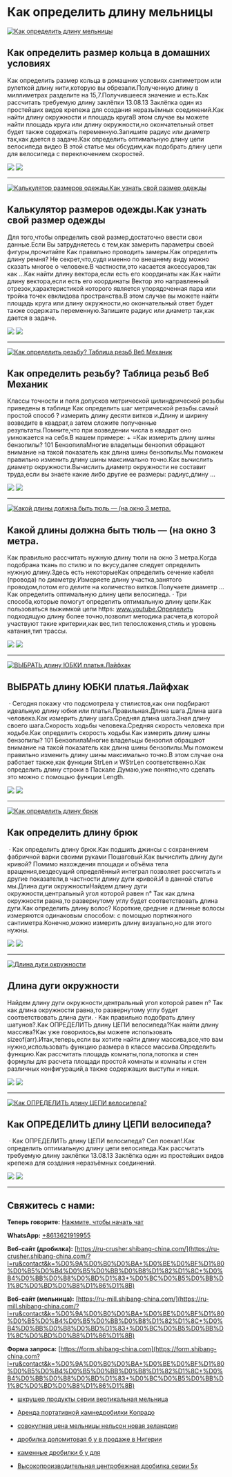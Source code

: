 # Как определить длину мельницы

<a href="https://swt.shibang-china.com/?l=ru&img&k=%D0%9A%D0%B0%D0%BA+%D0%BE%D0%BF%D1%80%D0%B5%D0%B4%D0%B5%D0%BB%D0%B8%D1%82%D1%8C+%D0%B4%D0%BB%D0%B8%D0%BD%D1%83+%D0%BC%D0%B5%D0%BB%D1%8C%D0%BD%D0%B8%D1%86%D1%8B" target="_blank">![Как определить длину мельницы](http://static.shibang-china.com/all-800x300/528.jpg)</a>

## Как определить размер кольца в домашних условиях
Как определить размер кольца в домашних условиях.сантиметром или рулеткой длину нити,которую вы обрезали.Полученную длину в миллиметрах разделите на 15,7.Получившееся значение и есть.Как рассчитать требуемую длину заклёпки 13.08.13 Заклёпка один из простейших видов крепежа для создания неразъёмных соединений.Как найти длину окружности и площадь кругаВ этом случае вы можете найти площадь круга или длину окружности,но окончательный ответ будет также содержать переменную.Запишите радиус или диаметр так,как дается в задаче.Как определить оптимальную длину цепи велосипеда видео В этой статье мы обсудим,как подобрать длину цепи для велосипеда с переключением скоростей.


<a href="https://whatsapp.shibangsoft.com/WhatsApp.php" target="_blank" title="WhatsApp">![](http://static.shibang-china.com/icon/whatsapp.png)</a> <a href="https://swt.shibang-china.com/?l=ru&icon&k=%D0%9A%D0%B0%D0%BA+%D0%BE%D0%BF%D1%80%D0%B5%D0%B4%D0%B5%D0%BB%D0%B8%D1%82%D1%8C+%D0%B4%D0%BB%D0%B8%D0%BD%D1%83+%D0%BC%D0%B5%D0%BB%D1%8C%D0%BD%D0%B8%D1%86%D1%8B" target="_blank">![](http://static.shibang-china.com/icon/chat-ru.png)</a>

---

<a href="https://swt.shibang-china.com/?l=ru&img&k=%D0%9A%D0%B0%D0%BA+%D0%BE%D0%BF%D1%80%D0%B5%D0%B4%D0%B5%D0%BB%D0%B8%D1%82%D1%8C+%D0%B4%D0%BB%D0%B8%D0%BD%D1%83+%D0%BC%D0%B5%D0%BB%D1%8C%D0%BD%D0%B8%D1%86%D1%8B" target="_blank">![Калькулятор размеров одежды.Как узнать свой размер одежды](http://static.shibang-china.com/all-800x300/1160.jpg)</a>

## Калькулятор размеров одежды.Как узнать свой размер одежды
Для того,чтобы определить свой размер,достаточно ввести свои данные.Если Вы затрудняетесь с тем,как замерить параметры своей фигуры,прочитайте Как правильно проводить замеры.Как определить длину ремня? Не секрет,что,судя именно по внешнему виду можно сказать многое о человеке.В частности,это касается аксессуаров,так как …Как найти длину вектора,если есть его координаты как.Как найти длину вектора,если есть его координаты Вектор это направленный отрезок,характеристикой которого является упорядоченная пара или тройка точек евклидова пространства.В этом случае вы можете найти площадь круга или длину окружности,но окончательный ответ будет также содержать переменную.Запишите радиус или диаметр так,как дается в задаче.


<a href="https://whatsapp.shibangsoft.com/WhatsApp.php" target="_blank" title="WhatsApp">![](http://static.shibang-china.com/icon/whatsapp.png)</a> <a href="https://swt.shibang-china.com/?l=ru&icon&k=%D0%9A%D0%B0%D0%BA+%D0%BE%D0%BF%D1%80%D0%B5%D0%B4%D0%B5%D0%BB%D0%B8%D1%82%D1%8C+%D0%B4%D0%BB%D0%B8%D0%BD%D1%83+%D0%BC%D0%B5%D0%BB%D1%8C%D0%BD%D0%B8%D1%86%D1%8B" target="_blank">![](http://static.shibang-china.com/icon/chat-ru.png)</a>

---

<a href="https://swt.shibang-china.com/?l=ru&img&k=%D0%9A%D0%B0%D0%BA+%D0%BE%D0%BF%D1%80%D0%B5%D0%B4%D0%B5%D0%BB%D0%B8%D1%82%D1%8C+%D0%B4%D0%BB%D0%B8%D0%BD%D1%83+%D0%BC%D0%B5%D0%BB%D1%8C%D0%BD%D0%B8%D1%86%D1%8B" target="_blank">![Как определить резьбу? Таблица резьб Веб Механик](http://static.shibang-china.com/all-800x300/121.jpg)</a>

## Как определить резьбу? Таблица резьб Веб Механик
Классы точности и поля допусков метрической цилиндрической резьбы приведены в таблице Как определить шаг метрической резьбы.самый простой способ ? измерить длину десяти витков и.Длину и ширину возведите в квадрат,а затем сложите полученные результаты.Помните,что при возведении числа в квадрат оно умножается на себя.В нашем примере: + =Как измерить длину шины бензопилы? 101 БензопилаМногие владельцы бензопил обращают внимание на такой показатель как длина шины бензопилы.Мы поможем правильно изменить длину шины максимально точно.Как вычислить диаметр окружности.Вычислить диаметр окружности не составит труда,если вы знаете какие либо другие ее размеры: радиус,длину …


<a href="https://whatsapp.shibangsoft.com/WhatsApp.php" target="_blank" title="WhatsApp">![](http://static.shibang-china.com/icon/whatsapp.png)</a> <a href="https://swt.shibang-china.com/?l=ru&icon&k=%D0%9A%D0%B0%D0%BA+%D0%BE%D0%BF%D1%80%D0%B5%D0%B4%D0%B5%D0%BB%D0%B8%D1%82%D1%8C+%D0%B4%D0%BB%D0%B8%D0%BD%D1%83+%D0%BC%D0%B5%D0%BB%D1%8C%D0%BD%D0%B8%D1%86%D1%8B" target="_blank">![](http://static.shibang-china.com/icon/chat-ru.png)</a>

---

<a href="https://swt.shibang-china.com/?l=ru&img&k=%D0%9A%D0%B0%D0%BA+%D0%BE%D0%BF%D1%80%D0%B5%D0%B4%D0%B5%D0%BB%D0%B8%D1%82%D1%8C+%D0%B4%D0%BB%D0%B8%D0%BD%D1%83+%D0%BC%D0%B5%D0%BB%D1%8C%D0%BD%D0%B8%D1%86%D1%8B" target="_blank">![Какой длины должна быть тюль — (на окно 3 метра.](http://static.shibang-china.com/all-800x300/186.jpg)</a>

## Какой длины должна быть тюль — (на окно 3 метра.
Как правильно рассчитать нужную длину тюли на окно 3 метра.Когда подобрана ткань по стилю и по вкусу,далее следует определить нужную длину.Здесь есть некоторыеКак определить сечение кабеля (провода) по диаметру.Измеряете длину участка,занятого проводом,потом его делите на количество витков.Получаете диаметр …Как определить оптимальную длину цепи велосипеда.&nbsp;&#0183;&#32;Три способа,которые помогут определить оптимальную длину цепи.Как пользоваться выжимкой цепи https: www.youtube.Определить подходящую длину более точно,позволит методика расчета,в которой участвуют такие критерии,как вес,тип телосложения,стиль и уровень катания,тип трассы.


<a href="https://whatsapp.shibangsoft.com/WhatsApp.php" target="_blank" title="WhatsApp">![](http://static.shibang-china.com/icon/whatsapp.png)</a> <a href="https://swt.shibang-china.com/?l=ru&icon&k=%D0%9A%D0%B0%D0%BA+%D0%BE%D0%BF%D1%80%D0%B5%D0%B4%D0%B5%D0%BB%D0%B8%D1%82%D1%8C+%D0%B4%D0%BB%D0%B8%D0%BD%D1%83+%D0%BC%D0%B5%D0%BB%D1%8C%D0%BD%D0%B8%D1%86%D1%8B" target="_blank">![](http://static.shibang-china.com/icon/chat-ru.png)</a>

---

<a href="https://swt.shibang-china.com/?l=ru&img&k=%D0%9A%D0%B0%D0%BA+%D0%BE%D0%BF%D1%80%D0%B5%D0%B4%D0%B5%D0%BB%D0%B8%D1%82%D1%8C+%D0%B4%D0%BB%D0%B8%D0%BD%D1%83+%D0%BC%D0%B5%D0%BB%D1%8C%D0%BD%D0%B8%D1%86%D1%8B" target="_blank">![ВЫБРАТЬ длину ЮБКИ платья.Лайфхак](http://static.shibang-china.com/all-800x300/313.jpg)</a>

## ВЫБРАТЬ длину ЮБКИ платья.Лайфхак
&nbsp;&#0183;&#32;Сегодня покажу что подсмотрела у стилистов,как они подбирают идеальную длину юбки или платья.Правильная.Длина шага.Длина шага человека.Как измерить длину шага.Средняя длина шага.Зная длину своего шага.Скорость ходьбы человека.Средняя скорость человека при ходьбе.Как определить скорость ходьбы.Как измерить длину шины бензопилы? 101 БензопилаМногие владельцы бензопил обращают внимание на такой показатель как длина шины бензопилы.Мы поможем правильно изменить длину шины максимально точно.В этом случае она работает также,как функции StrLen и WStrLen соответственно.Как определить длину строки в Паскале Думаю,уже понятно,что сделать это можно с помощью функции Length.


<a href="https://whatsapp.shibangsoft.com/WhatsApp.php" target="_blank" title="WhatsApp">![](http://static.shibang-china.com/icon/whatsapp.png)</a> <a href="https://swt.shibang-china.com/?l=ru&icon&k=%D0%9A%D0%B0%D0%BA+%D0%BE%D0%BF%D1%80%D0%B5%D0%B4%D0%B5%D0%BB%D0%B8%D1%82%D1%8C+%D0%B4%D0%BB%D0%B8%D0%BD%D1%83+%D0%BC%D0%B5%D0%BB%D1%8C%D0%BD%D0%B8%D1%86%D1%8B" target="_blank">![](http://static.shibang-china.com/icon/chat-ru.png)</a>

---

<a href="https://swt.shibang-china.com/?l=ru&img&k=%D0%9A%D0%B0%D0%BA+%D0%BE%D0%BF%D1%80%D0%B5%D0%B4%D0%B5%D0%BB%D0%B8%D1%82%D1%8C+%D0%B4%D0%BB%D0%B8%D0%BD%D1%83+%D0%BC%D0%B5%D0%BB%D1%8C%D0%BD%D0%B8%D1%86%D1%8B" target="_blank">![Как определить длину брюк](http://static.shibang-china.com/all-800x300/196.jpg)</a>

## Как определить длину брюк
&nbsp;&#0183;&#32;Как определить длину брюк.Как подшить джинсы с сохранением фабричной варки своими руками Пошаговый.Как вычислить длину дуги кривой? Помимо нахождения площади и объёма тела вращения,вездесущий определённый интеграл позволяет рассчитать и другие показатели,в частности длину дуги кривой.И в данной статье мы.Длина дуги окружностиНайдем длину дуги окружности,центральный угол которой равен n&#176; Так как длина окружности равна,то развернутому углу будет соответствовать длина дуги.Как определить длину волос? Короткие,средние и длинные волосы измеряются одинаковым способом: с помощью портняжного сантиметра.Конечно,можно измерить длину визуально,но для этого нужны.


<a href="https://whatsapp.shibangsoft.com/WhatsApp.php" target="_blank" title="WhatsApp">![](http://static.shibang-china.com/icon/whatsapp.png)</a> <a href="https://swt.shibang-china.com/?l=ru&icon&k=%D0%9A%D0%B0%D0%BA+%D0%BE%D0%BF%D1%80%D0%B5%D0%B4%D0%B5%D0%BB%D0%B8%D1%82%D1%8C+%D0%B4%D0%BB%D0%B8%D0%BD%D1%83+%D0%BC%D0%B5%D0%BB%D1%8C%D0%BD%D0%B8%D1%86%D1%8B" target="_blank">![](http://static.shibang-china.com/icon/chat-ru.png)</a>

---

<a href="https://swt.shibang-china.com/?l=ru&img&k=%D0%9A%D0%B0%D0%BA+%D0%BE%D0%BF%D1%80%D0%B5%D0%B4%D0%B5%D0%BB%D0%B8%D1%82%D1%8C+%D0%B4%D0%BB%D0%B8%D0%BD%D1%83+%D0%BC%D0%B5%D0%BB%D1%8C%D0%BD%D0%B8%D1%86%D1%8B" target="_blank">![Длина дуги окружности](http://static.shibang-china.com/all-800x300/963.jpg)</a>

## Длина дуги окружности
Найдем длину дуги окружности,центральный угол которой равен n&#176; Так как длина окружности равна,то развернутому углу будет соответствовать длина дуги.&nbsp;&#0183;&#32;Как правильно подобрать длину шатунов?.Как ОПРЕДЕЛИТЬ длину ЦЕПИ велосипеда?Как найти длину массива?Как уже говорилось,вы можете использовать sizeof(arr).Итак,теперь,если вы хотите найти длину массива,все,что вам нужно,использовать функцию размера в классе массива.Определить функцию.Как рассчитать площадь комнаты,пола,потолка и стен формулы для расчета площади простой комнаты и комнаты и стен различных конфигураций,а также содержащих выступы и ниши.


<a href="https://whatsapp.shibangsoft.com/WhatsApp.php" target="_blank" title="WhatsApp">![](http://static.shibang-china.com/icon/whatsapp.png)</a> <a href="https://swt.shibang-china.com/?l=ru&icon&k=%D0%9A%D0%B0%D0%BA+%D0%BE%D0%BF%D1%80%D0%B5%D0%B4%D0%B5%D0%BB%D0%B8%D1%82%D1%8C+%D0%B4%D0%BB%D0%B8%D0%BD%D1%83+%D0%BC%D0%B5%D0%BB%D1%8C%D0%BD%D0%B8%D1%86%D1%8B" target="_blank">![](http://static.shibang-china.com/icon/chat-ru.png)</a>

---

<a href="https://swt.shibang-china.com/?l=ru&img&k=%D0%9A%D0%B0%D0%BA+%D0%BE%D0%BF%D1%80%D0%B5%D0%B4%D0%B5%D0%BB%D0%B8%D1%82%D1%8C+%D0%B4%D0%BB%D0%B8%D0%BD%D1%83+%D0%BC%D0%B5%D0%BB%D1%8C%D0%BD%D0%B8%D1%86%D1%8B" target="_blank">![Как ОПРЕДЕЛИТЬ длину ЦЕПИ велосипеда?](http://static.shibang-china.com/all-800x300/396.jpg)</a>

## Как ОПРЕДЕЛИТЬ длину ЦЕПИ велосипеда?
&nbsp;&#0183;&#32;Как ОПРЕДЕЛИТЬ длину ЦЕПИ велосипеда? Сел поехал!.Как определить оптимальную длину цепи велосипеда.Как рассчитать требуемую длину заклёпки 13.08.13 Заклёпка один из простейших видов крепежа для создания неразъёмных соединений.

<a href="https://whatsapp.shibangsoft.com/WhatsApp.php" target="_blank" title="WhatsApp">![](http://static.shibang-china.com/icon/whatsapp.png)</a> <a href="https://swt.shibang-china.com/?l=ru&icon&k=%D0%9A%D0%B0%D0%BA+%D0%BE%D0%BF%D1%80%D0%B5%D0%B4%D0%B5%D0%BB%D0%B8%D1%82%D1%8C+%D0%B4%D0%BB%D0%B8%D0%BD%D1%83+%D0%BC%D0%B5%D0%BB%D1%8C%D0%BD%D0%B8%D1%86%D1%8B" target="_blank">![](http://static.shibang-china.com/icon/chat-ru.png)</a>

---
## Свяжитесь с нами:

**Теперь говорите:** [Нажмите, чтобы начать чат](https://swt.shibang-china.com?l=ru&contact&k=%D0%9A%D0%B0%D0%BA+%D0%BE%D0%BF%D1%80%D0%B5%D0%B4%D0%B5%D0%BB%D0%B8%D1%82%D1%8C+%D0%B4%D0%BB%D0%B8%D0%BD%D1%83+%D0%BC%D0%B5%D0%BB%D1%8C%D0%BD%D0%B8%D1%86%D1%8B)

**WhatsApp:**  [+8613621919955](https://whatsapp.shibangsoft.com/WhatsApp.php)

**Веб-сайт (дробилка):** [https://ru-crusher.shibang-china.com/](https://ru-crusher.shibang-china.com/?l=ru&contact&k=%D0%9A%D0%B0%D0%BA+%D0%BE%D0%BF%D1%80%D0%B5%D0%B4%D0%B5%D0%BB%D0%B8%D1%82%D1%8C+%D0%B4%D0%BB%D0%B8%D0%BD%D1%83+%D0%BC%D0%B5%D0%BB%D1%8C%D0%BD%D0%B8%D1%86%D1%8B)

**Веб-сайт (мельница):** [https://ru-mill.shibang-china.com/](https://ru-mill.shibang-china.com/?l=ru&contact&k=%D0%9A%D0%B0%D0%BA+%D0%BE%D0%BF%D1%80%D0%B5%D0%B4%D0%B5%D0%BB%D0%B8%D1%82%D1%8C+%D0%B4%D0%BB%D0%B8%D0%BD%D1%83+%D0%BC%D0%B5%D0%BB%D1%8C%D0%BD%D0%B8%D1%86%D1%8B)

**Форма запроса:** [https://form.shibang-china.com](https://form.shibang-china.com?l=ru&contact&k=%D0%9A%D0%B0%D0%BA+%D0%BE%D0%BF%D1%80%D0%B5%D0%B4%D0%B5%D0%BB%D0%B8%D1%82%D1%8C+%D0%B4%D0%BB%D0%B8%D0%BD%D1%83+%D0%BC%D0%B5%D0%BB%D1%8C%D0%BD%D0%B8%D1%86%D1%8B)

* [шкрушер продукты серии вертикальная мельница](../135/%D1%88%D0%BA%D1%80%D1%83%D1%88%D0%B5%D1%80%20%D0%BF%D1%80%D0%BE%D0%B4%D1%83%D0%BA%D1%82%D1%8B%20%D1%81%D0%B5%D1%80%D0%B8%D0%B8%20%D0%B2%D0%B5%D1%80%D1%82%D0%B8%D0%BA%D0%B0%D0%BB%D1%8C%D0%BD%D0%B0%D1%8F%20%D0%BC%D0%B5%D0%BB%D1%8C%D0%BD%D0%B8%D1%86%D0%B0.md)

* [Аренда портативной камнедробилки Колрадо](../134/%D0%90%D1%80%D0%B5%D0%BD%D0%B4%D0%B0%20%D0%BF%D0%BE%D1%80%D1%82%D0%B0%D1%82%D0%B8%D0%B2%D0%BD%D0%BE%D0%B9%20%D0%BA%D0%B0%D0%BC%D0%BD%D0%B5%D0%B4%D1%80%D0%BE%D0%B1%D0%B8%D0%BB%D0%BA%D0%B8%20%D0%9A%D0%BE%D0%BB%D1%80%D0%B0%D0%B4%D0%BE.md)

* [совокупная цена мельницы нельсон новая зеландрия](../134/%D1%81%D0%BE%D0%B2%D0%BE%D0%BA%D1%83%D0%BF%D0%BD%D0%B0%D1%8F%20%D1%86%D0%B5%D0%BD%D0%B0%20%D0%BC%D0%B5%D0%BB%D1%8C%D0%BD%D0%B8%D1%86%D1%8B%20%D0%BD%D0%B5%D0%BB%D1%8C%D1%81%D0%BE%D0%BD%20%D0%BD%D0%BE%D0%B2%D0%B0%D1%8F%20%D0%B7%D0%B5%D0%BB%D0%B0%D0%BD%D0%B4%D1%80%D0%B8%D1%8F.md)

* [дробилка доломитовая б  у в продаже в Нигерии](../131/%D0%B4%D1%80%D0%BE%D0%B1%D0%B8%D0%BB%D0%BA%D0%B0%20%D0%B4%D0%BE%D0%BB%D0%BE%D0%BC%D0%B8%D1%82%D0%BE%D0%B2%D0%B0%D1%8F%20%D0%B1%20%20%D1%83%20%D0%B2%20%D0%BF%D1%80%D0%BE%D0%B4%D0%B0%D0%B6%D0%B5%20%D0%B2%20%D0%9D%D0%B8%D0%B3%D0%B5%D1%80%D0%B8%D0%B8.md)

* [каменные дробилки б  у для](../134/%D0%BA%D0%B0%D0%BC%D0%B5%D0%BD%D0%BD%D1%8B%D0%B5%20%D0%B4%D1%80%D0%BE%D0%B1%D0%B8%D0%BB%D0%BA%D0%B8%20%D0%B1%20%20%D1%83%20%D0%B4%D0%BB%D1%8F.md)

* [Высокопроизводительная центробежная дробилка серии 5x](../131/%D0%92%D1%8B%D1%81%D0%BE%D0%BA%D0%BE%D0%BF%D1%80%D0%BE%D0%B8%D0%B7%D0%B2%D0%BE%D0%B4%D0%B8%D1%82%D0%B5%D0%BB%D1%8C%D0%BD%D0%B0%D1%8F%20%D1%86%D0%B5%D0%BD%D1%82%D1%80%D0%BE%D0%B1%D0%B5%D0%B6%D0%BD%D0%B0%D1%8F%20%D0%B4%D1%80%D0%BE%D0%B1%D0%B8%D0%BB%D0%BA%D0%B0%20%D1%81%D0%B5%D1%80%D0%B8%D0%B8%205x.md)